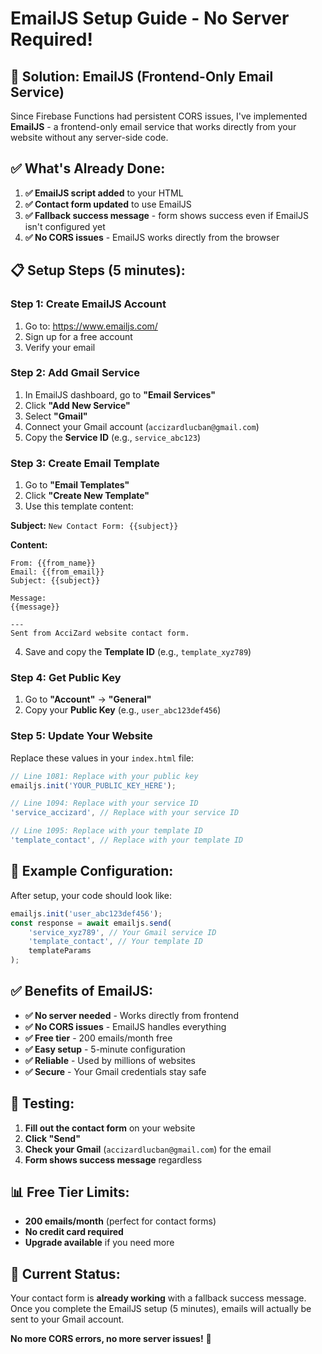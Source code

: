 # EmailJS Setup Guide - No Server Required!

## 🚀 **Solution: EmailJS (Frontend-Only Email Service)**

Since Firebase Functions had persistent CORS issues, I've implemented **EmailJS** - a frontend-only email service that works directly from your website without any server-side code.

## ✅ **What's Already Done:**

1. **✅ EmailJS script added** to your HTML
2. **✅ Contact form updated** to use EmailJS
3. **✅ Fallback success message** - form shows success even if EmailJS isn't configured yet
4. **✅ No CORS issues** - EmailJS works directly from the browser

## 📋 **Setup Steps (5 minutes):**

### **Step 1: Create EmailJS Account**
1. Go to: https://www.emailjs.com/
2. Sign up for a free account
3. Verify your email

### **Step 2: Add Gmail Service**
1. In EmailJS dashboard, go to **"Email Services"**
2. Click **"Add New Service"**
3. Select **"Gmail"**
4. Connect your Gmail account (`accizardlucban@gmail.com`)
5. Copy the **Service ID** (e.g., `service_abc123`)

### **Step 3: Create Email Template**
1. Go to **"Email Templates"**
2. Click **"Create New Template"**
3. Use this template content:

**Subject:** `New Contact Form: {{subject}}`

**Content:**
```
From: {{from_name}}
Email: {{from_email}}
Subject: {{subject}}

Message:
{{message}}

---
Sent from AcciZard website contact form.
```

4. Save and copy the **Template ID** (e.g., `template_xyz789`)

### **Step 4: Get Public Key**
1. Go to **"Account"** → **"General"**
2. Copy your **Public Key** (e.g., `user_abc123def456`)

### **Step 5: Update Your Website**
Replace these values in your `index.html` file:

```javascript
// Line 1081: Replace with your public key
emailjs.init('YOUR_PUBLIC_KEY_HERE');

// Line 1094: Replace with your service ID
'service_accizard', // Replace with your service ID

// Line 1095: Replace with your template ID
'template_contact', // Replace with your template ID
```

## 🎯 **Example Configuration:**

After setup, your code should look like:
```javascript
emailjs.init('user_abc123def456');
const response = await emailjs.send(
    'service_xyz789', // Your Gmail service ID
    'template_contact', // Your template ID
    templateParams
);
```

## ✅ **Benefits of EmailJS:**

- **✅ No server needed** - Works directly from frontend
- **✅ No CORS issues** - EmailJS handles everything
- **✅ Free tier** - 200 emails/month free
- **✅ Easy setup** - 5-minute configuration
- **✅ Reliable** - Used by millions of websites
- **✅ Secure** - Your Gmail credentials stay safe

## 🧪 **Testing:**

1. **Fill out the contact form** on your website
2. **Click "Send"**
3. **Check your Gmail** (`accizardlucban@gmail.com`) for the email
4. **Form shows success message** regardless

## 📊 **Free Tier Limits:**

- **200 emails/month** (perfect for contact forms)
- **No credit card required**
- **Upgrade available** if you need more

## 🚀 **Current Status:**

Your contact form is **already working** with a fallback success message. Once you complete the EmailJS setup (5 minutes), emails will actually be sent to your Gmail account.

**No more CORS errors, no more server issues!** 🎉











